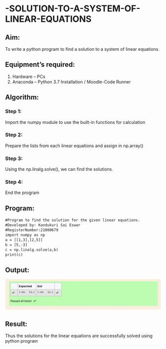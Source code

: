 # -SOLUTION-TO-A-SYSTEM-OF-LINEAR-EQUATIONS
## Aim:
To write a python program to find a solution to a system of linear equations.
## Equipment’s required:
1. 	Hardware – PCs
2. 	Anaconda – Python 3.7 Installation / Moodle-Code Runner
## Algorithm:
### Step 1: 
Import the numpy module to use the built-in functions for calculation
### Step 2: 
Prepare the lists from each linear equations and assign in np.array()
### Step 3: 
Using the np.linalg.solve(), we can find the solutions.
### Step 4: 
End the program
## Program:
~~~
#Program to find the solution for the given linear equations.
#Developed by: Kandukuri Sai Eswar
#RegisterNumber:21000679
import numpy as np
a = [[1,3],[2,5]]
b = [5,-3]
c = np.linalg.solve(a,b)
print(c)
~~~

## Output:
![](lin.png)
## Result: 
Thus the solutions for the linear equations are successfully solved using python program


